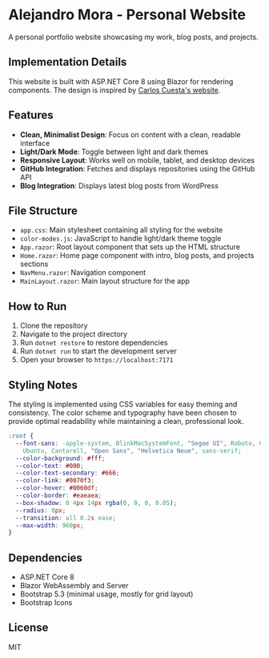 # Alejandro Mora - Personal Website

A personal portfolio website showcasing my work, blog posts, and projects.

## Implementation Details

This website is built with ASP.NET Core 8 using Blazor for rendering components. The design is inspired by [Carlos Cuesta's website](https://carloscuesta.me).

## Features

- **Clean, Minimalist Design**: Focus on content with a clean, readable interface
- **Light/Dark Mode**: Toggle between light and dark themes
- **Responsive Layout**: Works well on mobile, tablet, and desktop devices
- **GitHub Integration**: Fetches and displays repositories using the GitHub API
- **Blog Integration**: Displays latest blog posts from WordPress

## File Structure

- `app.css`: Main stylesheet containing all styling for the website
- `color-modes.js`: JavaScript to handle light/dark theme toggle
- `App.razor`: Root layout component that sets up the HTML structure
- `Home.razor`: Home page component with intro, blog posts, and projects sections
- `NavMenu.razor`: Navigation component 
- `MainLayout.razor`: Main layout structure for the app

## How to Run

1. Clone the repository
2. Navigate to the project directory
3. Run `dotnet restore` to restore dependencies
4. Run `dotnet run` to start the development server
5. Open your browser to `https://localhost:7171`

## Styling Notes

The styling is implemented using CSS variables for easy theming and consistency. The color scheme and typography have been chosen to provide optimal readability while maintaining a clean, professional look.

```css
:root {
  --font-sans: -apple-system, BlinkMacSystemFont, "Segoe UI", Roboto, Oxygen,
    Ubuntu, Cantarell, "Open Sans", "Helvetica Neue", sans-serif;
  --color-background: #fff;
  --color-text: #000;
  --color-text-secondary: #666;
  --color-link: #0070f3;
  --color-hover: #0060df;
  --color-border: #eaeaea;
  --box-shadow: 0 4px 14px rgba(0, 0, 0, 0.05);
  --radius: 8px;
  --transition: all 0.2s ease;
  --max-width: 960px;
}
```

## Dependencies

- ASP.NET Core 8
- Blazor WebAssembly and Server
- Bootstrap 5.3 (minimal usage, mostly for grid layout)
- Bootstrap Icons

## License

MIT